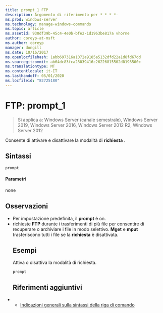 ```yaml
---
title: prompt_1 FTP
description: Argomento di riferimento per * * * *-
ms.prod: windows-server
ms.technology: manage-windows-commands
ms.topic: article
ms.assetid: 930df39b-45c4-4e0b-bfe2-1d1963be817a vhorne
author: coreyp-at-msft
ms.author: coreyp
manager: dongill
ms.date: 10/16/2017
ms.openlocfilehash: 1abb697316a1072a9185a5132dfd22a1d8fd67dd
ms.sourcegitcommit: ab64dc83fca28039416c26226815502d0193500c
ms.translationtype: MT
ms.contentlocale: it-IT
ms.lasthandoff: 05/01/2020
ms.locfileid: "82725180"
---
```

# <a name="ftp-prompt_1"></a>FTP: prompt_1

> Si applica a: Windows Server (canale semestrale), Windows Server 2019, Windows Server 2016, Windows Server 2012 R2, Windows Server 2012

Consente di attivare e disattivare la modalità di **richiesta** .   
## <a name="syntax"></a>Sintassi  
```  
prompt  
```  
#### <a name="parameters"></a>Parametri  
none  
## <a name="remarks"></a>Osservazioni  
- Per impostazione predefinita, il **prompt** è on.  
- richieste **FTP** durante i trasferimenti di più file per consentire di recuperare o archiviare i file in modo selettivo.  **Mget** e **mput** trasferiscono tutti i file se la **richiesta** è disattivata.  
  ## <a name="examples"></a>Esempi  
  Attiva o disattiva la modalità di richiesta.  
  ```  
  prompt  
  ```  
  ## <a name="additional-references"></a>Riferimenti aggiuntivi  
- - [Indicazioni generali sulla sintassi della riga di comando](command-line-syntax-key.md)  
